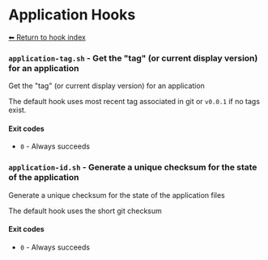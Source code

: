 # Application Hooks

[⬅ Return to hook index](index.md)


### `application-tag.sh` - Get the "tag" (or current display version) for an application

Get the "tag" (or current display version) for an application

The default hook uses most recent tag associated in git or `v0.0.1` if no tags exist.

#### Exit codes

- `0` - Always succeeds

### `application-id.sh` - Generate a unique checksum for the state of the application

Generate a unique checksum for the state of the application files

The default hook uses the short git checksum

#### Exit codes

- `0` - Always succeeds
